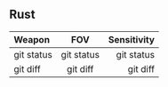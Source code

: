 ## Rust

| Weapon       |   FOV          |  Sensitivity  |
| :---         |     :---:      |          ---: |
| git status   | git status     | git status    |
| git diff     | git diff       | git diff      |

